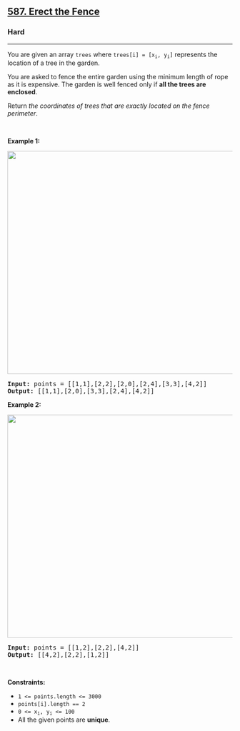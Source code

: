 <h2><a href="https://leetcode.com/problems/erect-the-fence/">587. Erect the Fence</a></h2><h3>Hard</h3><hr><div><p>You are given an array <code>trees</code> where <code>trees[i] = [x<sub>i</sub>, y<sub>i</sub>]</code> represents the location of a tree in the garden.</p>

<p>You are asked to fence the entire garden using the minimum length of rope as it is expensive. The garden is well fenced only if <strong>all the trees are enclosed</strong>.</p>

<p>Return <em>the coordinates of trees that are exactly located on the fence perimeter</em>.</p>

<p>&nbsp;</p>
<p><strong class="example">Example 1:</strong></p>
<img alt="" src="https://assets.leetcode.com/uploads/2021/04/24/erect2-plane.jpg" style="width: 509px; height: 500px;">
<pre><strong>Input:</strong> points = [[1,1],[2,2],[2,0],[2,4],[3,3],[4,2]]
<strong>Output:</strong> [[1,1],[2,0],[3,3],[2,4],[4,2]]
</pre>

<p><strong class="example">Example 2:</strong></p>
<img alt="" src="https://assets.leetcode.com/uploads/2021/04/24/erect1-plane.jpg" style="width: 509px; height: 500px;">
<pre><strong>Input:</strong> points = [[1,2],[2,2],[4,2]]
<strong>Output:</strong> [[4,2],[2,2],[1,2]]
</pre>

<p>&nbsp;</p>
<p><strong>Constraints:</strong></p>

<ul>
	<li><code>1 &lt;= points.length &lt;= 3000</code></li>
	<li><code>points[i].length == 2</code></li>
	<li><code>0 &lt;= x<sub>i</sub>, y<sub>i</sub> &lt;= 100</code></li>
	<li>All the given points are <strong>unique</strong>.</li>
</ul>
</div>